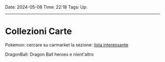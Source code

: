 Date: 2024-05-08
Time: 22:18
Tags:
Up: 

---
# Collezioni Carte

Pokemon: cercare su carmarket la sezione: [lista interessante](https://www.cardmarket.com/it/Pokemon/Products/Singles?idCategory=51&idExpansion=0&idRarity=280&site=2)

DragonBall: Dragon Ball heroes e nient'altro